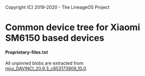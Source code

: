 Copyright (C) 2019-2020 - The LineageOS Project

Common device tree for Xiaomi SM6150 based devices
==============

#### Proprietary-files.txt
All unpinned blobs are extracted from [miui_DAVINCI_20.9.3_c853173909_10.0](https://bigota.d.miui.com/20.9.3/miui_DAVINCI_20.9.3_c853173909_10.0.zip).
